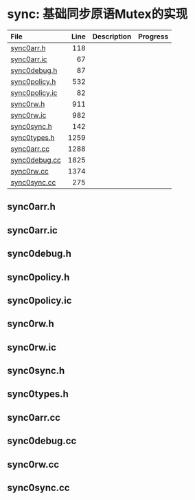 # sync: 基础同步原语Mutex的实现

|File|Line|Description|Progress|
|:---|---:|:---|:---|
| [sync0arr.h](#sync0arr.h)              |   118 |||
| [sync0arr.ic](#sync0arr.ic)            |    67 |||
| [sync0debug.h](#sync0debug.h)          |    87 |||
| [sync0policy.h](#sync0policy.h)        |   532 |||
| [sync0policy.ic](#sync0policy.ic)      |    82 |||
| [sync0rw.h](#sync0rw.h)                |   911 |||
| [sync0rw.ic](#sync0rw.ic)              |   982 |||
| [sync0sync.h](#sync0sync.h)            |   142 |||
| [sync0types.h](#sync0types.h)          |  1259 |||
| [sync0arr.cc](#sync0arr.cc)      |  1288 |||
| [sync0debug.cc](#sync0debug.cc)  |  1825 |||
| [sync0rw.cc](#sync0rw.cc)        |  1374 |||
| [sync0sync.cc](#sync0sync.cc)    |   275 |||

## sync0arr.h
<span id="sync0arr.h" />

## sync0arr.ic
<span id="sync0arr.ic" />

## sync0debug.h
<span id="sync0debug.h" />

## sync0policy.h
<span id="sync0policy.h" />

## sync0policy.ic
<span id="sync0policy.ic" />

## sync0rw.h
<span id="sync0rw.h" />

## sync0rw.ic
<span id="sync0rw.ic" />

## sync0sync.h
<span id="sync0sync.h" />

## sync0types.h
<span id="sync0types.h" />

## sync0arr.cc
<span id="sync0arr.cc" />

## sync0debug.cc
<span id="sync0debug.cc" />

## sync0rw.cc
<span id="sync0rw.cc" />

## sync0sync.cc
<span id="sync0sync.cc" />
